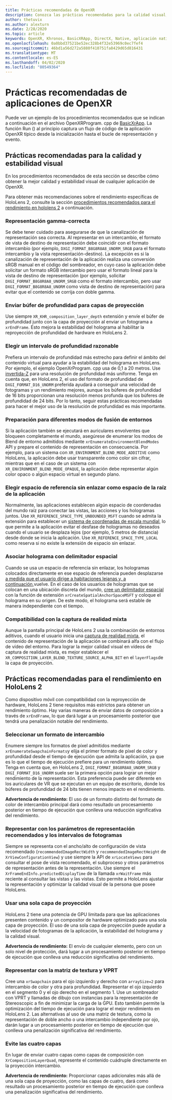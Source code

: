 ```yaml
---
title: Prácticas recomendadas de OpenXR
description: Conozca las prácticas recomendadas para la calidad visual, la estabilidad y el rendimiento de las aplicaciones de OpenXR.
author: thetuvix
ms.author: alexturn
ms.date: 2/28/2020
ms.topic: article
keywords: OpenXR, Khronos, BasicXRApp, DirectX, Native, aplicación nativa, motor personalizado, middleware, procedimientos recomendados, rendimiento, calidad, estabilidad
ms.openlocfilehash: 0a0bbd37521be52ec328b4f32e53969c0ec7fef4
ms.sourcegitcommit: 46bd1a56d272a5880f410751fa8429d65d816431
ms.translationtype: MT
ms.contentlocale: es-ES
ms.lasthandoff: 04/02/2020
ms.locfileid: "80549364"
---
```

# <a name="openxr-app-best-practices"></a>Prácticas recomendadas de aplicaciones de OpenXR

Puede ver un ejemplo de los procedimientos recomendados que se indican a continuación en el archivo OpenXRProgram. cpp de <a href="https://github.com/microsoft/OpenXR-MixedReality/tree/master/samples/BasicXrApp" target="_blank">BasicXrApp</a>. La función Run () al principio captura un flujo de código de la aplicación OpenXR típico desde la inicialización hasta el bucle de representación y evento.

## <a name="best-practices-for-visual-quality-and-stability"></a>Prácticas recomendadas para la calidad y estabilidad visual

En los procedimientos recomendados de esta sección se describe cómo obtener la mejor calidad y estabilidad visual de cualquier aplicación de OpenXR.

Para obtener más recomendaciones sobre el rendimiento específicas de HoloLens 2, consulte la sección [procedimientos recomendados para el rendimiento en hololens 2](#best-practices-for-performance-on-hololens-2) a continuación.

### <a name="gamma-correct-rendering"></a>Representación gamma-correcta

Se debe tener cuidado para asegurarse de que la canalización de representación sea correcta. Al representar en un intercambio, el formato de vista de destino de representación debe coincidir con el formato intercambio (por ejemplo, `DXGI_FORMAT_B8G8R8A8_UNORM_SRGB` para el formato intercambio y la vista representación-destino).
La excepción es si la canalización de representación de la aplicación realiza una conversión sRGB manual en el código del sombreador, en cuyo caso la aplicación debe solicitar un formato sRGB intercambio pero usar el formato lineal para la vista de destino de representación (por ejemplo, solicitar `DXGI_FORMAT_B8G8R8A8_UNORM_SRGB` como el formato intercambio, pero usar `DXGI_FORMAT_B8G8R8A8_UNORM` como vista de destino de representación) para evitar que el contenido se corrija con doble gamma.

### <a name="submit-depth-buffer-for-projection-layers"></a>Enviar búfer de profundidad para capas de proyección

Use siempre `XR_KHR_composition_layer_depth` extensión y envíe el búfer de profundidad junto con la capa de proyección al enviar un fotograma a `xrEndFrame`.
Esto mejora la estabilidad del holograma al habilitar la reproyección de profundidad de hardware en HoloLens 2.

### <a name="choose-a-reasonable-depth-range"></a>Elegir un intervalo de profundidad razonable

Prefiera un intervalo de profundidad más estrecho para definir el ámbito del contenido virtual para ayudar a la estabilidad del holograma en HoloLens.
Por ejemplo, el ejemplo OpenXrProgram. cpp usa de 0,1 a 20 metros.
Use [invertida-Z](https://developer.nvidia.com/content/depth-precision-visualized) para una resolución de profundidad más uniforme.
Tenga en cuenta que, en HoloLens 2, el uso del formato de profundidad de `DXGI_FORMAT_D16_UNORM` preferida ayudará a conseguir una velocidad de fotogramas y un rendimiento mejores, aunque los búferes de profundidad de 16 bits proporcionan una resolución menos profunda que los búferes de profundidad de 24 bits.
Por lo tanto, seguir estas prácticas recomendadas para hacer el mejor uso de la resolución de profundidad es más importante.

### <a name="prepare-for-different-environment-blend-modes"></a>Preparación para diferentes modos de fusión de entornos

Si la aplicación también se ejecutará en auriculares envolventes que bloqueen completamente el mundo, asegúrese de enumerar los modos de Blend de entorno admitidos mediante `xrEnumerateEnvironmentBlendModes` API y prepare el contenido de representación en consecuencia.
Por ejemplo, para un sistema con `XR_ENVIRONMENT_BLEND_MODE_ADDITIVE` como HoloLens, la aplicación debe usar transparente como color sin cifrar, mientras que en el caso de un sistema con `XR_ENVIRONMENT_BLEND_MODE_OPAQUE`, la aplicación debe representar algún color opaco o algún espacio virtual en segundo plano.

### <a name="choose-unbounded-reference-space-as-applications-root-space"></a>Elegir espacio de referencia sin enlazar como espacio de la raíz de la aplicación

Normalmente, las aplicaciones establecen algún espacio de coordenadas del mundo raíz para conectar las vistas, las acciones y los hologramas juntos.
Use `XR_REFERENCE_SPACE_TYPE_UNBOUNDED_MSFT` cuando se admita la extensión para establecer un [sistema de coordenadas de escala mundial](coordinate-systems.md#building-a-world-scale-experience), lo que permite a la aplicación evitar el desfase de hologramas no deseados cuando el usuario se desplaza lejos (por ejemplo, 5 metros de distancia) desde donde se inicia la aplicación.
Use `XR_REFERENCE_SPACE_TYPE_LOCAL` como reserva si no existe la extensión de espacio sin enlazar.

### <a name="associate-hologram-with-spatial-anchor"></a>Asociar holograma con delimitador espacial

Cuando se usa un espacio de referencia sin enlazar, los hologramas colocados directamente en ese espacio de referencia pueden desplazarse [a medida que el usuario dirige a habitaciones lejanas y, a continuación,](coordinate-systems.md#building-a-world-scale-experience)vuelve.
En el caso de los usuarios de hologramas que se colocan en una ubicación discreta del mundo, [cree un delimitador espacial](spatial-anchors.md#best-practices) con la función de extensión `xrCreateSpatialAnchorSpaceMSFT` y coloque el holograma en su origen.
De este modo, el holograma será estable de manera independiente con el tiempo.

### <a name="support-mixed-reality-capture"></a>Compatibilidad con la captura de realidad mixta

Aunque la pantalla principal de HoloLens 2 usa la combinación de entornos aditivos, cuando el usuario inicia una [captura de realidad mixta](mixed-reality-capture-for-developers.md), el contenido de representación de la aplicación se combinará alfa con el flujo de vídeo del entorno.
Para lograr la mejor calidad visual en vídeos de captura de realidad mixta, es mejor establecer el `XR_COMPOSITION_LAYER_BLEND_TEXTURE_SOURCE_ALPHA_BIT` en el `layerFlags`de la capa de proyección.

## <a name="best-practices-for-performance-on-hololens-2"></a>Prácticas recomendadas para el rendimiento en HoloLens 2

Como dispositivo móvil con compatibilidad con la reproyección de hardware, HoloLens 2 tiene requisitos más estrictos para obtener un rendimiento óptimo.  Hay varias maneras de enviar datos de composición a través de `xrEndFrame`, lo que dará lugar a un procesamiento posterior que tendrá una penalización notable del rendimiento.

### <a name="select-a-swapchain-format"></a>Seleccionar un formato de intercambio

Enumere siempre los formatos de píxel admitidos mediante `xrEnumerateSwapchainFormats`y elija el primer formato de píxel de color y profundidad desde el tiempo de ejecución que admita la aplicación, ya que es lo que el tiempo de ejecución prefiere para un rendimiento óptimo. Tenga en cuenta que, en HoloLens 2, `DXGI_FORMAT_B8G8R8A8_UNORM_SRGB` y `DXGI_FORMAT_D16_UNORM` suele ser la primera opción para lograr un mejor rendimiento de la representación. Esta preferencia puede ser diferente en los auriculares de VR que se ejecutan en un equipo de escritorio, donde los búferes de profundidad de 24 bits tienen menos impacto en el rendimiento.
  
**Advertencia de rendimiento:** El uso de un formato distinto del formato de color de intercambio principal dará como resultado un procesamiento posterior en tiempo de ejecución que conlleva una reducción significativa del rendimiento.

### <a name="render-with-recommended-rendering-parameters-and-frame-timing"></a>Representar con los parámetros de representación recomendados y los intervalos de fotogramas

Siempre se representa con el ancho/alto de configuración de vista recomendado (`recommendedImageRectWidth` y `recommendedImageRectHeight` de `XrViewConfigurationView`) y use siempre la API de `xrLocateViews` para consultar el pose de vista recomendado, el subproceso y otros parámetros de representación antes de la representación.
Use siempre el `XrFrameEndInfo.predictedDisplayTime` de la llamada `xrWaitFrame` más reciente al consultar las vistas y las vistas.
Esto permite a HoloLens ajustar la representación y optimizar la calidad visual de la persona que posee HoloLens.

### <a name="use-a-single-projection-layer"></a>Usar una sola capa de proyección

HoloLens 2 tiene una potencia de GPU limitada para que las aplicaciones presenten contenido y un compositor de hardware optimizado para una sola capa de proyección.
El uso de una sola capa de proyección puede ayudar a la velocidad de fotogramas de la aplicación, la estabilidad del holograma y la calidad visual.  
  
**Advertencia de rendimiento:** El envío de cualquier elemento, pero con un solo nivel de protección, dará lugar a un procesamiento posterior en tiempo de ejecución que conlleva una reducción significativa del rendimiento.

### <a name="render-with-texture-array-and-vprt"></a>Representar con la matriz de textura y VPRT

Cree una `xrSwapchain` para el ojo izquierdo y derecho con `arraySize=2` para intercambio de color y otra para profundidad.
Representar el ojo izquierdo en el segmento 0 y el ojo derecho en el segmento 1.
Use un sombreador con VPRT y llamadas de dibujo con instancias para la representación de Stereoscopic a fin de minimizar la carga de la GPU.
Esto también permite la optimización del tiempo de ejecución para lograr el mejor rendimiento en HoloLens 2.
Las alternativas al uso de una matriz de textura, como la representación de doble ancho o una intercambio independiente por ojo, darán lugar a un procesamiento posterior en tiempo de ejecución que conlleva una penalización significativa del rendimiento.

### <a name="avoid-quad-layers"></a>Evite las cuatro capas

En lugar de enviar cuatro capas como capas de composición con `XrCompositionLayerQuad`, represente el contenido cuádruple directamente en la proyección intercambio.

**Advertencia de rendimiento:** Proporcionar capas adicionales más allá de una sola capa de proyección, como las capas de cuatro, dará como resultado un procesamiento posterior en tiempo de ejecución que conlleva una penalización significativa del rendimiento.